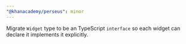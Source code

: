 ```yaml
---
"@khanacademy/perseus": minor
---
```


Migrate `Widget` type to be an TypeScript `interface` so each widget can declare it implements it explicitly.
